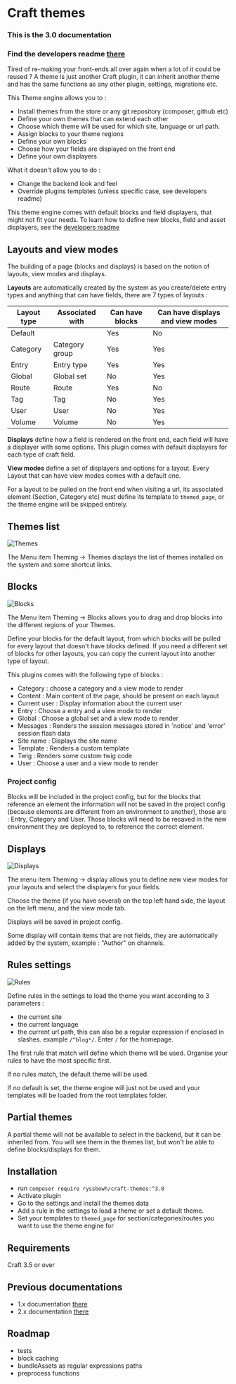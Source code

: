 # Craft themes

### This is the 3.0 documentation
### Find the developers readme [there](https://github.com/ryssbowh/example-theme/blob/master/DEVELOPERS.md)

Tired of re-making your front-ends all over again when a lot of it could be reused ? 
A theme is just another Craft plugin, it can inherit another theme and has the same functions as any other plugin, settings, migrations etc. 

This Theme engine allows you to :
- Install themes from the store or any git repository (composer, github etc)
- Define your own themes that can extend each other
- Choose which theme will be used for which site, language or url path. 
- Assign blocks to your theme regions
- Define your own blocks
- Choose how your fields are displayed on the front end
- Define your own displayers

What it doesn't allow you to do :
- Change the backend look and feel
- Override plugins templates (unless specific case, see developers readme)

This theme engine comes with default blocks and field displayers, that might not fit your needs. To learn how to define new blocks, field and asset displayers, see the [developers readme](https://github.com/ryssbowh/example-theme/blob/master/DEVELOPERS.md)

## Layouts and view modes

The building of a page (blocks and displays) is based on the notion of layouts, view modes and displays.

**Layouts** are automatically created by the system as you create/delete entry types and anything that can have fields, there are 7 types of layouts :

| Layout type | Associated with | Can have blocks | Can have displays and view modes |
|-------------|-----------------|-----------------|----------------------------------|
| Default     |                 | Yes             | No                               |
| Category    | Category group  | Yes             | Yes                              |
| Entry       | Entry type      | Yes             | Yes                              |
| Global      | Global set      | No              | Yes                              |
| Route       | Route           | Yes             | No                               |
| Tag         | Tag             | No              | Yes                              |
| User        | User            | No              | Yes                              |
| Volume      | Volume          | No              | Yes                              |

**Displays** define how a field is rendered on the front end, each field will have a displayer with some options. This plugin comes with default displayers for each type of craft field.

**View modes** define a set of displayers and options for a layout. Every Layout that can have view modes comes with a default one.

For a layout to be pulled on the front end when visiting a url, its associated element (Section, Category etc) must define its template to `themed_page`, or the theme engine will be skipped entirely.

## Themes list

![Themes](images/themes.png)

The Menu item Theming -> Themes displays the list of themes installed on the system and some shortcut links.

## Blocks

![Blocks](images/blocks.png)

The Menu item Theming -> Blocks allows you to drag and drop blocks into the different regions of your Themes. 

Define your blocks for the default layout, from which blocks will be pulled for every layout that doesn't have blocks defined. If you need a different set of blocks for other layouts, you can copy the current layout into another type of layout.

This plugins comes with the following type of blocks :

- Category : choose a category and a view mode to render
- Content : Main content of the page, should be present on each layout
- Current user : Display information about the current user
- Entry : Choose a entry and a view mode to render
- Global : Choose a global set and a view mode to render
- Messages : Renders the session messages stored in 'notice' and 'error' session flash data
- Site name : Displays the site name
- Template : Renders a custom template
- Twig : Renders some custom twig code
- User : Choose a user and a view mode to render

### Project config

Blocks will be included in the project config, but for the blocks that reference an element the information will not be saved in the project config (because elements are different from an environment to another), those are : Entry, Category and User. Those blocks will need to be resaved in the new environment they are deployed to, to reference the correct element.

## Displays

![Displays](images/displays.png)

The menu item Theming -> display allows you to define new view modes for your layouts and select the displayers for your fields.

Choose the theme (if you have several) on the top left hand side, the layout on the left menu, and the view mode tab.

Displays will be saved in project config.

Some display will contain items that are not fields, they are automatically added by the system, example : "Author" on channels.

## Rules settings

![Rules](images/rules.png)

Define rules in the settings to load the theme you want according to 3 parameters :
- the current site
- the current language
- the current url path, this can also be a regular expression if enclosed in slashes. example `/^blog*/`. Enter `/` for the homepage.

The first rule that match will define which theme will be used. Organise your rules to have the most specific first.

If no rules match, the default theme will be used.

If no default is set, the theme engine will just not be used and your templates will be loaded from the root templates folder.

## Partial themes

A partial theme will not be available to select in the backend, but it can be inherited from. You will see them in the themes list, but won't be able to define blocks/displays for them.

## Installation

- run `composer require ryssbowh/craft-themes:^3.0`
- Activate plugin
- Go to the settings and install the themes data
- Add a rule in the settings to load a theme or set a default theme.
- Set your templates to `themed_page` for section/categories/routes you want to use the theme engine for

## Requirements

Craft 3.5 or over

## Previous documentations

- 1.x documentation [there](https://github.com/ryssbowh/example-theme/blob/master/README1.md)
- 2.x documentation [there](https://github.com/ryssbowh/example-theme/blob/master/README2.md)

## Roadmap

- tests
- block caching
- bundleAssets as regular expressions paths  
- preprocess functions